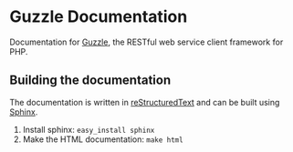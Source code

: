 Guzzle Documentation
====================

Documentation for [Guzzle](https://github.com/guzzle/guzzle), the RESTful web service client framework for PHP.

Building the documentation
--------------------------

The documentation is written in [reStructuredText](http://docutils.sourceforge.net/rst.html) and can be built using
[Sphinx](http://sphinx.pocoo.org/).

1. Install sphinx: ``easy_install sphinx``
2. Make the HTML documentation: ``make html``
